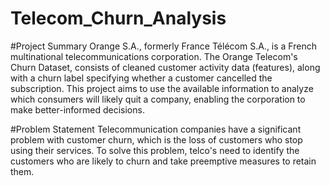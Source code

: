 # Telecom_Churn_Analysis

#Project Summary
Orange S.A., formerly France Télécom S.A., is a French multinational telecommunications corporation. The Orange Telecom's Churn Dataset, consists of cleaned customer activity data (features), along with a churn label specifying whether a customer cancelled the subscription. This project aims to use the available information to analyze which consumers will likely quit a company, enabling the corporation to make better-informed decisions.

#Problem Statement
Telecommunication companies have a significant problem with customer churn, which is the loss of customers who stop using their services. 
To solve this problem, telco's need to identify the customers who are likely to churn and take preemptive measures to retain them.
